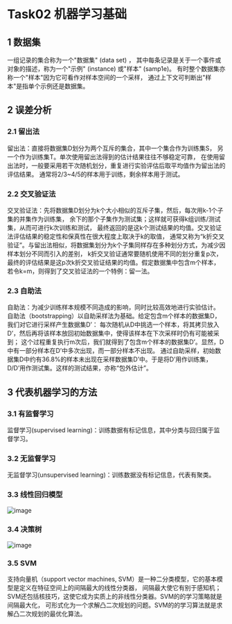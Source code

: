 # Task02 机器学习基础

## 1 数据集

一组记录的集合称为一个"数据集" (data set) ，
其中每条记录是关于一个事件或对象的描述，称为一个"示例" (instance) 或"样本" (samp1e)。
有时整个数据集亦称一个"样本"因为它可看作对样本空间的一个采样，
通过上下文可判断出"样本"是指单个示例还是数据集。

## 2 误差分析

### 2.1 留出法

留出法：直接将数据集D划分为两个互斥的集合，其中一个集合作为训练集S，
另一个作为训练集T。单次使用留出法得到的估计结果往往不够稳定可靠，
在使用留出法时，一般要采用若干次随机划分，重复进行实验评估后取平均值作为留出法的评估结果。
通常将2/3~4/5的样本用于训练，剩余样本用于测试。

### 2.2 交叉验证法

交叉验证法：先将数据集D划分为k个大小相似的互斥子集，然后，每次用k-1个子集的并集作为训练集，
余下的那个子集作为测试集；这样就可获得k组训练/测试集，从而可进行k次训练和测试，
最终返回的是这k个测试结果的均值。交叉验证法评估结果的稳定性和保真性在很大程度上取决于k的取值，
通常又称为“k折交叉验证”。与留出法相似，将数据集划分为k个子集同样存在多种划分方式，为减少因样本划分不同而引入的差别，
k折交叉验证通常要随机使用不同的划分重复p次，最终的评估结果是这p次k折交叉验证结果的均值。假定数据集中包含m个样本，
若令k=m，则得到了交叉验证法的一个特例：留一法。

### 2.3 自助法

自助法：为减少训练样本规模不同造成的影响，同时比较高效地进行实验估计。
自助法（bootstrapping）以自助采样法为基础。给定包含m个样本的数据集D，我们对它进行采样产生数据集D’：
每次随机从D中挑选一个样本，将其拷贝放入D’，然后再将该样本放回初始数据集中，使得该样本在下次采样时仍有可能被采到；
这个过程重复执行m次后，我们就得到了包含m个样本的数据集D’。显然，D中有一部分样本在D’中多次出现，而一部分样本不出现。
通过自助采样，初始数据集D中约有36.8%的样本未出现在采样数据集D’中。于是将D’用作训练集，D/D’用作测试集。这样的测试结果，亦称“包外估计”。

## 3 代表机器学习的方法

### 3.1 有监督学习

监督学习(supervised learning)：训练数据有标记信息，其中分类与回归属于监督学习。

### 3.2 无监督学习

无监督学习(unsupervised learning)：训练数据没有标记信息，代表有聚类。

### 3.3 线性回归模型

![image](https://user-images.githubusercontent.com/71391924/142726154-f70b6f41-5094-4e39-b2a6-c11fdef35d96.png)

### 3.4 决策树

![image](https://user-images.githubusercontent.com/71391924/142726205-b3b6a20f-6f5e-4728-9b7d-d131a8a19466.png)

### 3.5 SVM

支持向量机（support vector machines, SVM）是一种二分类模型，它的基本模型是定义在特征空间上的间隔最大的线性分类器，
间隔最大使它有别于感知机；SVM还包括核技巧，这使它成为实质上的非线性分类器。SVM的的学习策略就是间隔最大化，
可形式化为一个求解凸二次规划的问题。SVM的的学习算法就是求解凸二次规划的最优化算法。











